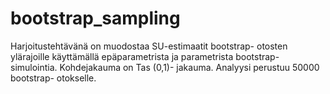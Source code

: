 # bootstrap_sampling
Harjoitustehtävänä on muodostaa SU-estimaatit bootstrap- otosten ylärajoille käyttämällä epäparametrista ja parametrista bootstrap- simulointia. Kohdejakauma on Tas (0,1)- jakauma. Analyysi perustuu 50000 bootstrap- otokselle.
